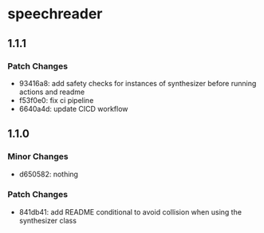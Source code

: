 # speechreader

## 1.1.1

### Patch Changes

- 93416a8: add safety checks for instances of synthesizer before running actions and readme
- f53f0e0: fix ci pipeline
- 6640a4d: update CICD workflow

## 1.1.0

### Minor Changes

- d650582: nothing

### Patch Changes

- 841db41: add README conditional to avoid collision when using the synthesizer class
